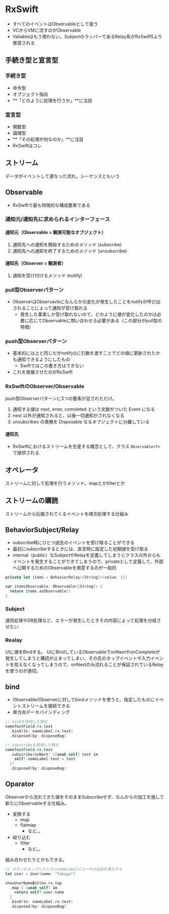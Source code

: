 # RxSwift

- すべてのイベントはObservableとして扱う
- VCからVMに流すのがObservable
- Valiableはもう使わない。SubjectのラッパーであるRelay系がRxSwift5より推奨される

## 手続き型と宣言型

### 手続き型

- 命令型
- オブジェクト指向
- **「どのように処理を行うか」**に注目

### 宣言型

- 関数型
- 論理型
- **「その処理が何なのか」**に注目
- RxSwiftはコレ

## ストリーム

データがイベントして連なった流れ。シーケンスともいう

## Observable

- RxSwiftで最も特徴的な構成要素である

### 通知元/通知先に求められるインターフェース

#### 通知元（Observable = 観測可能なオブジェクト）

1. 通知先への通知を開始するためのメソッド (subscribe)
2. 通知先への通知を終了するためのメソッド (unsubscribe)

#### 通知先（Observer = 観測者）

1. 通知を受け付けるメソッド (notify)

### pull型Observerパターン

- ObserverはObservavleになんらかの変化が発生したことをnotifyが呼び出されることによって通知が受け取れる
  - 発生した事実しか受け取れないので、どのように値が変化したのかは必要に応じてObservableに問い合わせる必要がある（この部分がpull型の特徴）

### push型Observerパターン

- 基本的には上と同じだがnotify()に引数を渡すことでどの値に更新されたかも通知できるようにしたもの
  - Swiftではこの書き方はできない
- これを発展させたのがRxSwift

### RxSwiftのObserver/Observable

push型Observerパターンに3つの要素が足されただけ。

1. 通知する値は next, error, comoleted という文脈がついた Event になる
2. next 以外が通知されると、以後一切通知がされなくなる
3. unsubcribeo の責務を Disposable なるオブジェクトに分離している

#### 通知先

- RxSwiftにおけるストリームを生産する概念として、クラス `Observable<T>` で提供される

## オペレータ

ストリームに対して処理を行うメソッド。mapとかfilterとか

## ストリームの購読

ストリームから伝搬されてくるイベントを順次処理する仕組み

## BehaviorSubject/Relay

- subscribe時にひとつ過去のイベントを受け取ることができる
- 最初にsubscribeするときには、宣言時に設定した初期値を受け取る
- internal（public）なSubjectやRelayを定義してしまうとクラスの外からもイベントを発生することができてしまうので、privateとして定義して、外部へ公開するためのObservableを用意するのが一般的

```swift
private let items = BehaviorRelay<[String]>(value: [])

var itemsObservable: Observable<[String]> {
  return items.asObservable()
}
```

### Subject

通信処理やDB処理など、エラーが発生したときその内容によって処理を分岐させたい

### Realay

UIに値をBindする。
UIにBindしているObservableでonNextやonCompleteが発生してしまうと購読が止まってしまい、その先のタップイベントや入力イベントを拾えなくなってしまうので、onNextのみ流れることが保証されているRelayを使うのが適切。

## bind

- Observable/Observerに対してbindメソッドを使うと、指定したものにイベントストリームを接続できる
- 単方向データバインディング

```swift
// bindを使用した場合
nameTextField.rx.text
  .bind(to: nameLabel.rx.text)
  .disposed(by: disposeBag)

// subscribeを使用した場合
nameTextField.rx.text
  .subscribe(onNext: {[weak self] text in
    self?.nameLabel.text = text
  })
  .disposed(by: disposeBag)
```

## Oparator

Observerから流れてきた値をそのままSubscribeせず、なんからの加工を施して新たにObservableする仕組み。

- 変換する
  - map
  - flatmap
    - など。。
- 絞り込む
  - filter
    - など。。

組み合わせたりとかもできる。

```swift
// ボタンをタップしたときにnameLabelにユーザの名前を表示する
let user = User(name: "Takuya")

shouUserNameButton.rx.tap
  .map { [weak self] in
    return self?.user.name
  }
  .bind(to: nameLabel.rx.text)
  .disposed(by: disposeBag)
```
